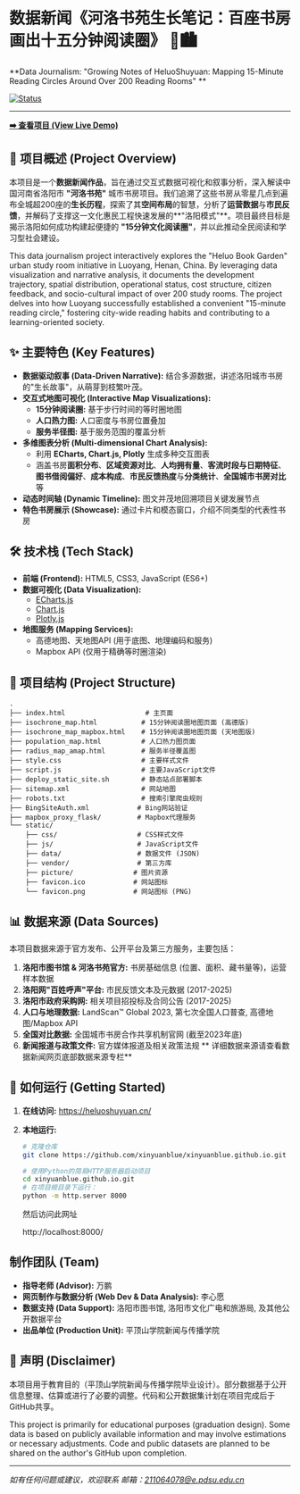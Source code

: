 # 数据新闻《河洛书苑生长笔记：百座书房画出十五分钟阅读圈》 📖🏙️

**Data Journalism: "Growing Notes of HeluoShuyuan: Mapping 15-Minute Reading Circles Around Over 200 Reading Rooms"
**

[![Status](https://img.shields.io/badge/Status-In%20Development-orange)](https://github.com/xinyuanblue/xinyuanblue.github.io)

---

**[➡️ 查看项目 (View Live Demo)](https://heluoshuyuan.cn/)**

## 📍 项目概述 (Project Overview)

本项目是一个**数据新闻作品**，旨在通过交互式数据可视化和叙事分析，深入解读中国河南省洛阳市 **"河洛书苑"** 城市书房项目。我们追溯了这些书房从零星几点到遍布全城超200座的**生长历程**，探索了其**空间布局**的智慧，分析了**运营数据**与**市民反馈**，并解码了支撑这一文化惠民工程快速发展的**"洛阳模式"**。项目最终目标是揭示洛阳如何成功构建起便捷的 **"15分钟文化阅读圈"**，并以此推动全民阅读和学习型社会建设。

This data journalism project interactively explores the "Heluo Book Garden" urban study room initiative in Luoyang, Henan, China. By leveraging data visualization and narrative analysis, it documents the development trajectory, spatial distribution, operational status, cost structure, citizen feedback, and socio-cultural impact of over 200 study rooms. The project delves into how Luoyang successfully established a convenient "15-minute reading circle," fostering city-wide reading habits and contributing to a learning-oriented society.

## ✨ 主要特色 (Key Features)

* **数据驱动叙事 (Data-Driven Narrative):** 结合多源数据，讲述洛阳城市书房的"生长故事"，从萌芽到枝繁叶茂。
* **交互式地图可视化 (Interactive Map Visualizations):**
  * **15分钟阅读圈:** 基于步行时间的等时圈地图 
  * **人口热力图:** 人口密度与书房位置叠加 
  * **服务半径图:** 基于服务范围的覆盖分析
* **多维图表分析 (Multi-dimensional Chart Analysis):**
  * 利用 **ECharts, Chart.js, Plotly** 生成多种交互图表
  * 涵盖书房**面积分布**、**区域资源对比**、**人均拥有量**、**客流时段与日期特征**、**图书借阅偏好**、**成本构成**、**市民反馈热度**与**分类统计**、**全国城市书房对比**等
* **动态时间轴 (Dynamic Timeline):** 图文并茂地回溯项目关键发展节点
* **特色书房展示 (Showcase):** 通过卡片和模态窗口，介绍不同类型的代表性书房

## 🛠️ 技术栈 (Tech Stack)

* **前端 (Frontend):** HTML5, CSS3, JavaScript (ES6+)
* **数据可视化 (Data Visualization):**
  * [ECharts.js](https://echarts.apache.org/)
  * [Chart.js](https://www.chartjs.org/)
  * [Plotly.js](https://plotly.com/javascript/)
* **地图服务 (Mapping Services):**
  * 高德地图、天地图API (用于底图、地理编码和服务)
  * Mapbox API (仅用于精确等时圈渲染)



## 📁 项目结构 (Project Structure)

```
.
├── index.html                    # 主页面
├── isochrone_map.html           # 15分钟阅读圈地图页面 (高德版)
├── isochrone_map_mapbox.html    # 15分钟阅读圈地图页面 (天地图版)
├── population_map.html          # 人口热力图页面
├── radius_map_amap.html         # 服务半径覆盖图
├── style.css                    # 主要样式文件
├── script.js                    # 主要JavaScript文件
├── deploy_static_site.sh        # 静态站点部署脚本
├── sitemap.xml                  # 网站地图
├── robots.txt                   # 搜索引擎爬虫规则
├── BingSiteAuth.xml            # Bing网站验证
├── mapbox_proxy_flask/         # Mapbox代理服务
└── static/
    ├── css/                    # CSS样式文件
    ├── js/                     # JavaScript文件
    ├── data/                   # 数据文件 (JSON)
    ├── vendor/                 # 第三方库
    ├── picture/               # 图片资源
    ├── favicon.ico            # 网站图标
    └── favicon.png            # 网站图标 (PNG)
```

## 📊 数据来源 (Data Sources)

本项目数据来源于官方发布、公开平台及第三方服务，主要包括：

1. **洛阳市图书馆 & 河洛书苑官方:** 书房基础信息 (位置、面积、藏书量等)，运营样本数据
2. **洛阳网"百姓呼声"平台:** 市民反馈文本及元数据 (2017-2025)
3. **洛阳市政府采购网:** 相关项目招投标及合同公告 (2017-2025)
4. **人口与地理数据:** LandScan™ Global 2023, 第七次全国人口普查, 高德地图/Mapbox API
5. **全国对比数据:** 全国城市书房合作共享机制官网 (截至2023年底)
6. **新闻报道与政策文件:** 官方媒体报道及相关政策法规
  ** 详细数据来源请查看数据新闻网页底部数据来源专栏**

## 🚀 如何运行 (Getting Started)

1. **在线访问:** https://heluoshuyuan.cn/
2. **本地运行:**
   ```bash
   # 克隆仓库
   git clone https://github.com/xinyuanblue/xinyuanblue.github.io.git

   # 使用Python的简易HTTP服务器启动项目
   cd xinyuanblue.github.io.git
   # 在项目根目录下运行：
   python -m http.server 8000
   ```
   然后访问此网址

   http://localhost:8000/

##  制作团队 (Team)

* **指导老师 (Advisor):** 万鹏
* **网页制作与数据分析 (Web Dev & Data Analysis):** 李心愿
* **数据支持 (Data Support):** 洛阳市图书馆, 洛阳市文化广电和旅游局, 及其他公开数据平台
* **出品单位 (Production Unit):** 平顶山学院新闻与传播学院

## 📝 声明 (Disclaimer)

本项目用于教育目的（平顶山学院新闻与传播学院毕业设计）。部分数据基于公开信息整理、估算或进行了必要的调整。代码和公开数据集计划在项目完成后于GitHub共享。

This project is primarily for educational purposes (graduation design). Some data is based on publicly available information and may involve estimations or necessary adjustments. Code and public datasets are planned to be shared on the author's GitHub upon completion.

---

*如有任何问题或建议，欢迎联系 邮箱：211064078@e.pdsu.edu.cn*

